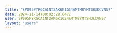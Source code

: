 ```yaml
---
title: "SP095PYRGCA1NT2AK6K1GS4AMTM8YMTSH3KCVNS7"
date: 2024-11-14T00:02:28.647Z
user: SP095PYRGCA1NT2AK6K1GS4AMTM8YMTSH3KCVNS7
layout: "users"
---
```

    